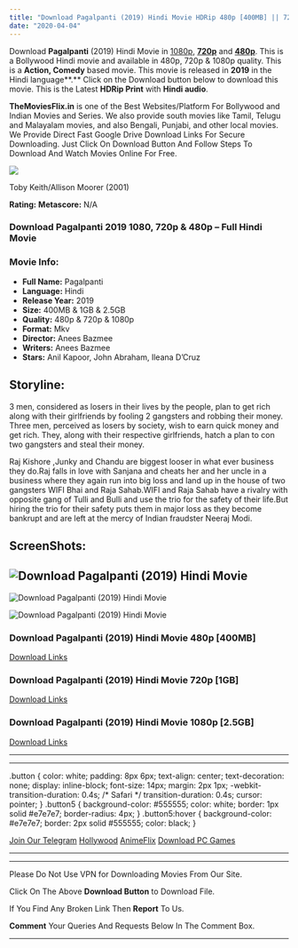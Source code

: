 ```yaml
---
title: "Download Pagalpanti (2019) Hindi Movie HDRip 480p [400MB] || 720p [1.2GB] || 1080p [2.5GB]"
date: "2020-04-04"
---
```


Download **Pagalpanti** (2019) Hindi Movie in [1080p](https://1moviesflix.com/1080p-movies/), [**720p**](https://1moviesflix.com/720p-movies/) and **[480p](https://1moviesflix.com/480p-movies/)**. This is a Bollywood Hindi movie and available in 480p, 720p & 1080p quality. This is a **Action, Comedy** based movie. This movie is released in **2019** in the Hindi language**.** Click on the Download button below to download this movie. This is the Latest **HDRip Print** with **Hindi audio**.

**TheMoviesFlix.in** is one of the Best Websites/Platform For Bollywood and Indian Movies and Series. We also provide south movies like Tamil, Telugu and Malayalam movies, and also Bengali, Punjabi, and other local movies. We Provide Direct Fast Google Drive Download Links For Secure Downloading. Just Click On Download Button And Follow Steps To Download And Watch Movies Online For Free.

[![](https://1moviesflix.com/wp-content/plugins/imdb-for-wordpress/assets/img/placeholder.png)](https://www.imdb.com/title/tt1046303/ "Toby Keith/Allison Moorer")

Toby Keith/Allison Moorer (2001)

**Rating:** **Metascore:** N/A

### Download Pagalpanti 2019 1080, 720p & 480p – Full Hindi Movie

### Movie Info:

- **Full Name:** Pagalpanti
- **Language:** Hindi
- **Release Year:** 2019
- **Size:** 400MB & 1GB & 2.5GB
- **Quality:** 480p & 720p & 1080p
- **Format:** Mkv
- **Director:** Anees Bazmee
- **Writers:** Anees Bazmee
- **Stars:** Anil Kapoor, John Abraham, Ileana D’Cruz

## Storyline:

3 men, considered as losers in their lives by the people, plan to get rich along with their girlfriends by fooling 2 gangsters and robbing their money. Three men, perceived as losers by society, wish to earn quick money and get rich. They, along with their respective girlfriends, hatch a plan to con two gangsters and steal their money.

Raj Kishore ,Junky and Chandu are biggest looser in what ever business they do.Raj falls in love with Sanjana and cheats her and her uncle in a business where they again run into big loss and land up in the house of two gangsters WIFI Bhai and Raja Sahab.WIFI and Raja Sahab have a rivalry with opposite gang of Tulli and Bulli and use the trio for the safety of their life.But hiring the trio for their safety puts them in major loss as they become bankrupt and are left at the mercy of Indian fraudster Neeraj Modi.

## ScreenShots:

## ![Download Pagalpanti (2019) Hindi Movie ](https://i.imgur.com/RDYFtkf.jpg)

![Download Pagalpanti (2019) Hindi Movie ](https://i.imgur.com/Gwr5qAQ.jpg)

![Download Pagalpanti (2019) Hindi Movie ](https://i.imgur.com/sxy69lm.jpg)

### Download Pagalpanti (2019) Hindi Movie 480p \[400MB\]

[Download Links](https://1moviesflix.com?a270777880=dTZsTGY4QWt6V0kyM0FtakhvYVJFSU1ncmNzdWNnSDBtRzlLRHcyNEpkWXBQWjlZd3ZnaFdZTjNQSGR6NkVVYWVNMTV3clI5SzBFYUNVWDVSWkxXYnN6aHhxVjR4dXloQVdKMFROMGlFeXM9)

### Download Pagalpanti (2019) Hindi Movie 720p \[1GB\]

[Download Links](https://1moviesflix.com?a270777880=dTZsTGY4QWt6V0kyM0FtakhvYVJFSU1ncmNzdWNnSDBtRzlLRHcyNEpkWXBQWjlZd3ZnaFdZTjNQSGR6NkVVYWtEUlpvTFlZYU1Ld0hRMm9VVWdPVTFQdHl2RXhSZkozYmljZFdTQkh6RnM9)

### Download Pagalpanti (2019) Hindi Movie 1080p \[2.5GB\] 

[Download Links](https://1moviesflix.com?a270777880=dTZsTGY4QWt6V0kyM0FtakhvYVJFSU1ncmNzdWNnSDBtRzlLRHcyNEpkWXBQWjlZd3ZnaFdZTjNQSGR6NkVVYWRRQVBYdTFqeDFXMWsvMmIxRU10b1pJaDEyN3BYS1VRRE5UOGYrdXdWeWM9)

* * *

* * *

.button { color: white; padding: 8px 6px; text-align: center; text-decoration: none; display: inline-block; font-size: 14px; margin: 2px 1px; -webkit-transition-duration: 0.4s; /\* Safari \*/ transition-duration: 0.4s; cursor: pointer; } .button5 { background-color: #555555; color: white; border: 1px solid #e7e7e7; border-radius: 4px; } .button5:hover { background-color: #e7e7e7; border: 2px solid #555555; color: black; }

[Join Our Telegram](http://gdrivepro.xyz/join.php) [Hollywood](https://moviesverse.com/) [AnimeFlix](https://animeflix.in/) [Download PC Games](https://gamesflix.net/)  

* * *

* * *

  

Please Do Not Use VPN for Downloading Movies From Our Site.

Click On The Above **Download Button** to Download File.

If You Find Any Broken Link Then **Report** To Us.

**Comment** Your Queries And Requests Below In The Comment Box.

* * *
